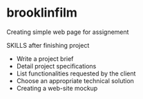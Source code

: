 # brooklinfilm
Creating simple web page for assignement

SKILLS after finishing project
<ul>
	<li>Write a project brief</li>
	<li>Detail project specifications</li>
	<li>List functionalities requested by the client</li>
	<li>Choose an appropriate technical solution</li>
	<li>Creating a web-site mockup</li>
</ul>
